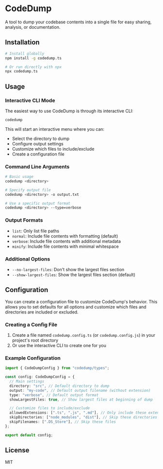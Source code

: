 # CodeDump

A tool to dump your codebase contents into a single file for easy sharing, analysis, or documentation.

## Installation

```bash
# Install globally
npm install -g codedump.ts

# Or run directly with npx
npx codedump.ts
```

## Usage

### Interactive CLI Mode

The easiest way to use CodeDump is through its interactive CLI:

```bash
codedump
```

This will start an interactive menu where you can:

- Select the directory to dump
- Configure output settings
- Customize which files to include/exclude
- Create a configuration file

### Command Line Arguments

```bash
# Basic usage
codedump <directory>

# Specify output file
codedump <directory> -o output.txt

# Use a specific output format
codedump <directory> --type=verbose
```

### Output Formats

- `list`: Only list file paths
- `normal`: Include file contents with formatting (default)
- `verbose`: Include file contents with additional metadata
- `minify`: Include file contents with minimal whitespace

### Additional Options

- `--no-largest-files`: Don't show the largest files section
- `--show-largest-files`: Show the largest files section (default)

## Configuration

You can create a configuration file to customize CodeDump's behavior. This allows you to set defaults for all options and customize which files and directories are included or excluded.

### Creating a Config File

1. Create a file named `codedump.config.ts` (or `codedump.config.js`) in your project's root directory
2. Or use the interactive CLI to create one for you

### Example Configuration

```typescript
import { CodeDumpConfig } from "codedump/types";

const config: CodeDumpConfig = {
  // Main settings
  directory: "src", // Default directory to dump
  output: "my-code", // Default output filename (without extension)
  type: "verbose", // Default output format
  showLargestFiles: true, // Show largest files at beginning of dump

  // Customize files to include/exclude
  allowedExtensions: [".ts", ".js", ".md"], // Only include these extensions
  skipDirectories: ["node_modules", "dist"], // Skip these directories
  skipFilenames: [".DS_Store"], // Skip these files
};

export default config;
```

## License

MIT
